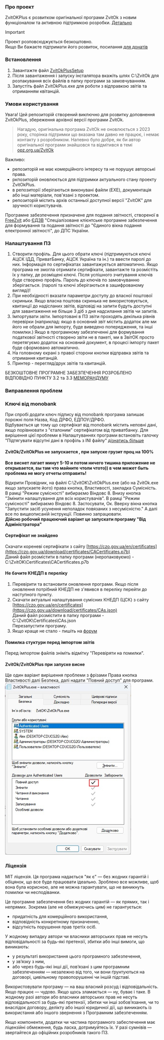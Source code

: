 ### Про проект ###
ZvitOKPlus є розвитком оригінальної програми ZvitOk з новим функціоналом та активною підтримкою розробки.
[Детально](/Doc/README.md)

> [!IMPORTANT]  
> Проект розповсюджується безкоштовно.  
> Якщо Ви бажаєте підтримати його розвиток, посилання [для донатів](https://send.monobank.ua/2MXeqRNEPw)

### Встановлення ###

1. Завантажте файл [ZvitOkPlusSetup](https://github.com/moleculafree/zvitok/releases/latest)
2. Після завантаження і запуску інсталятора вкажіть шлях C:\ZvitOk для розпакування всіх файлів в папку програми за замовчуванням.
3. Запустіть файл ZvitOkPlus.exe для роботи з відправкою звітів та отриманням квітанцій.


### Умови користування ###

Увага! Цей репозиторій створений виключно для розвитку доповнення ZvitOkPlus, збереження архівної версії програми ZvitOk.
> Нагадую, оригінальна програма ZvitOk не оновлюється з 2023 року, сторінка підтримки що вказана там давно не працює, і немає контакту з розробником.
> Напевно було добре, як би автор оригінальної програми знайшовся та відмітився в темі [opz.org.ua/ZvitOk](https://opz.org.ua/forum/viewtopic.php?f=39&t=7887)

Важливо:  
- репозиторій не має комерційного інтересу та не порушує авторські права.
- ркпозиторій оновлюється для підтримки актуального стану проекту ZvitOkPlus.
- в репозиторії зберігаються виконувані файли (EXE), документація або інші матеріали, пов'язані з проектом. 
- репозиторій містить архів останньої доступної версії "ZvitOK" для зручності користувачів.
  
Програмне забезпечення призначене для подання звітності, створеної в [FreeZvit](https://opz.org.ua/) або [ЄДЗВ](http://sfs.gov.ua/elektronna-zvitnist/spetsializovane-klientske-program/) "Спеціалізоване клієнтське програмне забезпечення для формування та подання звітності до "Єдиного вікна подання електронної звітності", до ДПС України.

### Налаштування ПЗ ###
1. Створити профіль. Для цього обрати ключі (підтримуються ключі АЦСК ІДД, ПриватБанку, АЦСК Україна та ін.) та ввести паролі до них.
Інформація по сертифікатах завантажується автоматично. Якщо програма не змогла отримати сертифікати, завантажте та розмістіть їх у папку, де розміщені ключі. Після успішного зчитування ключів буде створено профіль.
Пароль до ключів по замовчуванню зберігається. (паролі та ключі зберігаються в зашифрованому вигляді)!
2. При необхідності вказати параметри доступу до власної поштової скриньки. Якщо власна поштова скринька не використовується, квитанції до надісланих звітів, відповіді на запити будуть доступні для завантаження не більше 3 діб з дня надсилання звітів чи запитів.
3. Імпортувати звіти. Імпортовані в ПЗ звіти проходять декілька рівнів перевірки (наприклад: якщо в основний звіт містить додаток але ми його не обрали для імпорту, буде виведено попередження, та інші помилки.) Якщо в програмному забезпеченні для формування податкової звітності створено звіти не в пакеті, ми в ЗвітОК просто перетягуємо додаток на основний документ, в процесі імпорту пакет буде сформовано автоматично.
4. На головному єкрані з правої сторони кнопки відправка звітів та отримання квитанцій.
5. Принтер - перегляд/друк звітів та квитанцій.

БЕЗКОШТОВНЕ ПРОГРАМНЕ ЗАБЕЗПЕЧЕННЯ РОЗРОБЛЕНО ВІДПОВІДНО ПУНКТУ 3.2 та 3.3 [МЕМОРАНДУМУ](/Doc/memorandum.pdf)


### Виправлення проблем ###  

### Ключі від monobank ###
При спробі додати ключ підпису від monobank програма залишає порожні поля Назва, Код ДРФО, ЕДПОУ/ДРФО.  
Відбувається це тому що сертифікат від monobank містить неповні дані, якщо порівнювати з "єталоним" сертифікатом від приватбанку.
Для вирішення цієї проблеми в Налаштуваннях програми встановіть галочку "Підтягувати відсутні дані в профіль з INI файлу" [дізнатись більше](/Doc/README.md)

#### ZvitOk/ZvitOkPlus не запускается , при запуске грузит проц на 100% ####
**Все виснет лагает минут 5-10 и потом ничего тишина приложение не открывается, вы там что майните чтоли чтото)) в чем может быть проблема не могу отчеты отправить!**

Відкрити Провідник, на файлі C:\ZvitOK\ZvitOkPlus.exe (або на ZvitOk.exe якщо запускаете його) права кнопка, Властивості, закладка Сумісність. В рамці "Режим сумісності" вибираємо Віндовс 8. Внизу кнопка "Змінити налаштування для всіх користувачів". В рамці "Режим сумісності" вибираємо Віндовс 8. Застосувати, Ок. Вверху вікна кнопка "Запустити засіб усунення неполадок повязаних з несумісністю." А далі все по вищеописаній інструкції. Повинно запрацювати.  
**Дійсно робочий працюючий варіант це запускати програму "Від Адміністратора"**  


#### Сертифікат не знайдено ####
Скачати кореневі сертифікати з сайту [https://czo.gov.ua/en/certificates](https://czo.gov.ua/download/certificates/CACertificates.p7b)  
Даний файл розмістити в папку програми (неропаковуємо) - C:\ZvitOK\Certificates\CACertificates.p7b  


#### Не бачите КНЕДП в переліку ####
1. Перевірити та встановити оновлення програми. Якщо після оновлення потрібний КНЕДП не з'явився в переліку перейти до наступного пункту.
2. Скачати актуальні налаштування сумісних КНЕДП (ЦСК) з сайту [https://czo.gov.ua/en/certificates](https://czo.gov.ua/download/certificates/CAs.json)  
Даний файл розмістити в папку програми - C:\ZvitOK\Certificates\CAs.json  
Перезапустити програму.
3. Якщо краще не стало - пишіть на [форум](https://opz.org.ua/forum/viewforum.php?f=39)


#### Помилка стуктури перед імпортом звітів ####
Перед імпортом файлів зніміть відмітку "Перевіряти на помилки".  


#### ZvitOk/ZvitOkPlus при запуске висне ####
Ще один варіант вирішення проблеми з фрізами Права кнопка Властивості далі Безпека, далі надати "Повний доступ" для програми.
![Властивості файла](https://github.com/moleculafree/zvitok/blob/main/Doc/FullAccess.jpg)


### Ліцензія ###
МІТ ліцензія. Ця програма надається "як є" — без жодних гарантій і обіцянок, що все буде працювати ідеально. Зроблено все можливе, щоб вона була корисною, але не можна гарантувати, що не виникнуть помилки чи несподіванки.

Це програмне забезпечення без жодних гарантій — як прямих, так і непрямих.
Зокрема (але не обмежуючись цим) не гарантується:
- придатність для комерційного використання,
- відповідність конкретному призначенню,
- відсутність порушення прав третіх осіб.

У жодному випадку автори чи власники авторських прав не несуть відповідальності за будь-які претензії, збитки або інші вимоги, що виникають:
- у результаті використання цього програмного забезпечення,
- у зв’язку з ним,
- або через будь-які інші дії, пов’язані з цим програмним забезпеченням — незалежно від того, чи вони ґрунтуються на договорі, цивільному правопорушенні чи іншій підставі.

Використовувати програму — на ваш власний розсуд і відповідальність. Якщо працює — чудово. Якщо щось зламається — ну, буває і таке.
В жодному разі автори або власники авторських прав не несуть відповідальності за будь-які претензії, збитки чи інші зобов’язання, чи то внаслідок договору, делікту або іншої юридичної дії, що виникають із використання або іншого звернення з Програмним забезпеченням.

Якщо компоненти, додатки чи частина програмного забеспечення має ліцензійні обмеження, будь ласка, дотримуйтесь їх.  У разі сумнівів — звертайтеся до офіційних розробників такого ПЗ.
